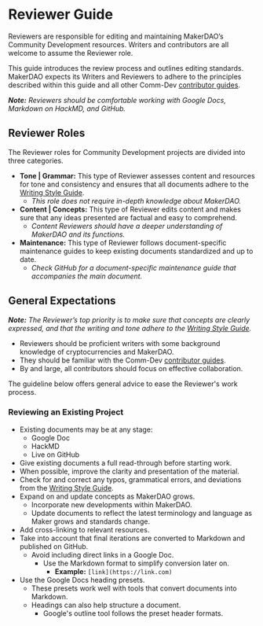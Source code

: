 # Reviewer Guide

Reviewers are responsible for editing and maintaining MakerDAO’s Community Development resources. Writers and contributors are all welcome to assume the Reviewer role.

This guide introduces the review process and outlines editing standards. MakerDAO expects its Writers and Reviewers to adhere to the principles described within this guide and all other Comm-Dev [contributor guides](readme.md).

***Note:** Reviewers should be comfortable working with Google Docs, Markdown on HackMD, and GitHub.*

## Reviewer Roles

The Reviewer roles for Community Development projects are divided into three categories.

- **Tone | Grammar:** This type of Reviewer assesses content and resources for tone and consistency and ensures that all documents adhere to the [Writing Style Guide](style-guide.md). 
    - *This role does not require in-depth knowledge about MakerDAO.*
- **Content | Concepts:** This type of Reviewer edits content and makes sure that any ideas presented are factual and easy to comprehend.
    - *Content Reviewers should have a deeper understanding of MakerDAO and its functions.*
- **Maintenance:**  This type of Reviewer follows document-specific maintenance guides to keep existing documents standardized and up to date.
    - *Check GitHub for a document-specific maintenance guide that accompanies the main document.*

## General Expectations

***Note:*** *The Reviewer’s top priority is to make sure that concepts are clearly expressed, and that the writing and tone adhere to the [Writing Style Guide](style-guide.md).*

- Reviewers should be proficient writers with some background knowledge of cryptocurrencies and MakerDAO.
- They should be familiar with the Comm-Dev [contributor guides](readme.md).
- By and large, all contributors should focus on effective collaboration.

The guideline below offers general advice to ease the Reviewer's work process.

### Reviewing an Existing Project

- Existing documents may be at any stage:
    - Google Doc
    - HackMD
    - Live on GitHub
- Give existing documents a full read-through before starting work.
- When possible, improve the clarity and presentation of the material.
- Check for and correct any typos, grammatical errors, and deviations from the [Writing Style Guide](style-guide.md).
- Expand on and update concepts as MakerDAO grows.
    - Incorporate new developments within MakerDAO.
    - Update documents to reflect the latest terminology and language as Maker grows and standards change.
- Add cross-linking to relevant resources.
- Take into account that final iterations are converted to Markdown and published on GitHub.
	- Avoid including direct links in a Google Doc.
	    - Use the Markdown format to simplify conversion later on.
		    - **Example:** `[link](https://link.com)`
- Use the Google Docs heading presets.
    - These presets work well with tools that convert documents into Markdown. 
    - Headings can also help structure a document.
	    - Google's outline tool follows the preset header formats.
